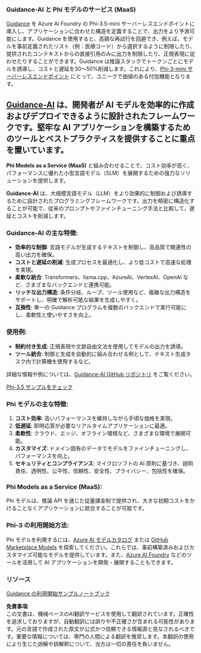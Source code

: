 ### Guidance-AI と Phi モデルのサービス (MaaS)
[Guidance](https://github.com/guidance-ai/guidance) を Azure AI Foundry の Phi-3.5-mini サーバーレスエンドポイントに導入し、アプリケーションに合わせた構造を定義することで、出力をより予測可能にします。Guidance を使用すると、高額な再試行を回避でき、例えば、モデルを事前定義されたリスト（例：医療コード）から選択するように制限したり、提供されたコンテキストからの直接引用のみに出力を制限したり、正規表現に従わせたりすることができます。Guidance は推論スタックでトークンごとにモデルを誘導し、コストと遅延を30～50%削減します。これにより、[Phi-3-mini サーバーレスエンドポイント](https://aka.ms/try-phi3.5mini) にとって、ユニークで価値のある付加機能となります。

## [**Guidance-AI**](https://github.com/guidance-ai/guidance) は、開発者が AI モデルを効率的に作成およびデプロイできるように設計されたフレームワークです。堅牢な AI アプリケーションを構築するためのツールとベストプラクティスを提供することに重点を置いています。

**Phi Models as a Service (MaaS)** と組み合わせることで、コスト効率が高く、パフォーマンスに優れた小型言語モデル（SLM）を展開するための強力なソリューションを提供します。

**Guidance-AI** は、大規模言語モデル（LLM）をより効果的に制御および誘導するために設計されたプログラミングフレームワークです。出力を精密に構造化することが可能で、従来のプロンプトやファインチューニング手法と比較して、遅延とコストを削減します。

### Guidance-AI の主な特徴:
- **効率的な制御**: 言語モデルが生成するテキストを制御し、高品質で関連性の高い出力を確保。
- **コストと遅延の削減**: 生成プロセスを最適化し、より低コストで高速な処理を実現。
- **柔軟な統合**: Transformers、llama.cpp、AzureAI、VertexAI、OpenAI など、さまざまなバックエンドと連携可能。
- **リッチな出力構造**: 条件分岐、ループ、ツール使用など、複雑な出力構造をサポートし、明確で解析可能な結果を生成しやすく。
- **互換性**: 単一の Guidance プログラムを複数のバックエンドで実行可能にし、柔軟性と使いやすさを向上。

### 使用例:
- **制約付き生成**: 正規表現や文脈自由文法を使用してモデルの出力を誘導。
- **ツール統合**: 制御と生成を自動的に組み合わせる例として、テキスト生成タスク内で計算機を使用するなど。

詳細な情報や例については、[Guidance-AI GitHub リポジトリ](https://github.com/guidance-ai/guidance) をご覧ください。

[Phi-3.5 サンプルをチェック](../../../../../code/01.Introduce/guidance.ipynb)

### Phi モデルの主な特徴:
1. **コスト効率**: 高いパフォーマンスを維持しながら手頃な価格を実現。
2. **低遅延**: 即時応答が必要なリアルタイムアプリケーションに最適。
3. **柔軟性**: クラウド、エッジ、オフライン環境など、さまざまな環境で展開可能。
4. **カスタマイズ**: ドメイン固有のデータでモデルをファインチューニングし、パフォーマンスを向上。
5. **セキュリティとコンプライアンス**: マイクロソフトの AI 原則に基づき、説明責任、透明性、公平性、信頼性、安全性、プライバシー、包括性を確保。

### Phi Models as a Service (MaaS):
Phi モデルは、推論 API を通じた従量課金制で提供され、大きな初期コストをかけることなくアプリケーションに統合することが可能です。

### Phi-3 の利用開始方法:
Phi モデルを利用するには、[Azure AI モデルカタログ](https://ai.azure.com/explore/models) または [GitHub Marketplace Models](https://github.com/marketplace/models) を探索してください。これらでは、事前構築済みおよびカスタマイズ可能なモデルを提供しています。また、[Azure AI Foundry](https://ai.azure.com) などのツールを活用して AI アプリケーションを開発・展開することもできます。

### リソース
[Guidance の利用開始サンプルノートブック](../../../../../code/01.Introduce/guidance.ipynb)

**免責事項**:  
この文書は、機械ベースのAI翻訳サービスを使用して翻訳されています。正確性を追求しておりますが、自動翻訳には誤りや不正確さが含まれる可能性があります。元の言語で作成された原文が公式かつ信頼できる情報源と見なされるべきです。重要な情報については、専門の人間による翻訳を推奨します。本翻訳の使用により生じた誤解や誤解釈について、当方は一切の責任を負いません。